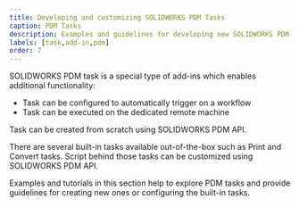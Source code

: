 ```yaml
---
title: Developing and customizing SOLIDWORKS PDM Tasks
caption: PDM Tasks
description: Examples and guidelines for developing new SOLIDWORKS PDM Tasks and customizing built-in tasks
labels: [task,add-in,pdm]
order: 7
---
```

SOLIDWORKS PDM task is a special type of add-ins which enables additional functionality:

* Task can be configured to automatically trigger on a workflow
* Task can be executed on the dedicated remote machine

Task can be created from scratch using SOLIDWORKS PDM API.

There are several built-in tasks available out-of-the-box such as Print and Convert tasks. Script behind those tasks can be customized using SOLIDWORKS PDM API.

Examples and tutorials in this section help to explore PDM tasks and provide guidelines for creating new ones or configuring the built-in tasks.